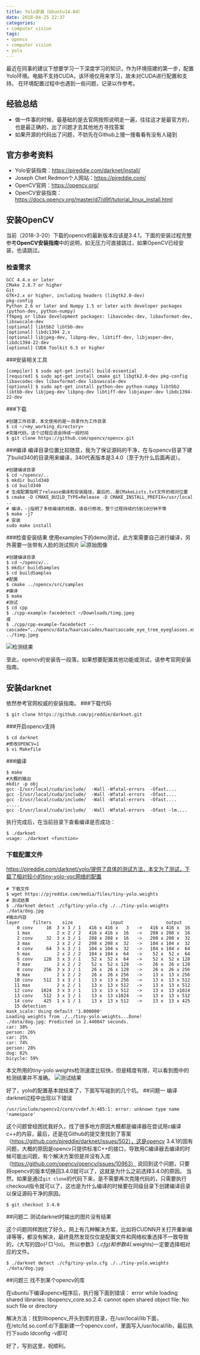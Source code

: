 ```yaml
---
title: Yolo安装（Ubuntu14.04）
date: 2018-04-25 22:37
categories:
- computer vision
tags:
- opencv
- computer vision
- yolo
---
```


最近在同事的建议下想要学习一下深度学习的知识，作为环境搭建的第一步，配置Yolo环境。电脑不支持CUDA，该环境仅用来学习，故未对CUDA进行配置和支持。
在环境配置过程中也遇到一些问题，记录以作参考。
## 经验总结
* 做一件事的时候，最基础的是去官网按照说明走一遍，往往这才是最官方的，也是最正确的，出了问题才去其他地方寻找答案
* 如果开源的代码出了问题，不妨先在Github上搜一搜看看有没有人碰到

## 官方参考资料
* Yolo安装指南：https://pjreddie.com/darknet/install/
* Joseph Chet Redmon个人网站：https://pjreddie.com/
* OpenCV官网：https://opencv.org/
* OpenCV安装指南：https://docs.opencv.org/master/d7/d9f/tutorial_linux_install.html
## 安装OpenCV
当前（2018-3-20）下载的opencv的最新版本应该是3.4.1，下面的安装过程完整参考**OpenCV安装指南**中的说明，如无压力可直接跳过，如果OpenCV已经安装，也请跳过。
### 检查需求
```
GCC 4.4.x or later
CMake 2.8.7 or higher
Git
GTK+2.x or higher, including headers (libgtk2.0-dev)
pkg-config
Python 2.6 or later and Numpy 1.5 or later with developer packages (python-dev, python-numpy)
ffmpeg or libav development packages: libavcodec-dev, libavformat-dev, libswscale-dev
[optional] libtbb2 libtbb-dev
[optional] libdc1394 2.x
[optional] libjpeg-dev, libpng-dev, libtiff-dev, libjasper-dev, libdc1394-22-dev
[optional] CUDA Toolkit 6.5 or higher
```
###安装相关工具
```
[compiler] $ sudo apt-get install build-essential
[required] $ sudo apt-get install cmake git libgtk2.0-dev pkg-config libavcodec-dev libavformat-dev libswscale-dev
[optional] $ sudo apt-get install python-dev python-numpy libtbb2 libtbb-dev libjpeg-dev libpng-dev libtiff-dev libjasper-dev libdc1394-22-dev
```
###下载
```
#创建工作目录，本文使用的是～目录作为工作目录
$ cd ~/<my_working_directory>
#克隆代码，这个过程应该会持续一段时间
$ git clone https://github.com/opencv/opencv.git
```
###编译
编译目录位置比较随意，我为了保证源码的干净，在与opencv目录下建了build340的目录用来编译，340代表版本是3.4.0（至于为什么后面再说）。
```
#创建编译目录
$ cd ~/opencv/..
$ mkdir build340
$ cd build340
# 生成配置指明了release编译和安装路径，最后的..是CMakeLists.txt文件的相对位置
$ cmake -D CMAKE_BUILD_TYPE=Release -D CMAKE_INSTALL_PREFIX=/usr/local ..
# 编译，-j指明了多核编译的核数，请自行修改，整个过程持续约5到10分钟不等
$ make -j7
# 安装
sudo make install
```
###检查安装结果
使用examples下的demo测试，此方案需要自己进行编译，另外需要一张带有人脸的测试照片
![原始图像](https://upload-images.jianshu.io/upload_images/11077939-ec680e8d2fc13fe0.png?imageMogr2/auto-orient/strip%7CimageView2/2/w/1240)

```
#创建编译目录
$ cd ~/opencv/..
$ mkdir buildSamples
$ cd buildSamples
#配置
$ cmake ../opencv/src/samples
#编译
$ make
#测试
$ cd cpp
$ ./cpp-example-facedetect ~/Downloads/timg.jpeg
或
$ ./cpp/cpp-example-facedetect --cascade="../opencv/data/haarcascades/haarcascade_eye_tree_eyeglasses.xml" ../timg.jpeg
```
![检测结果](https://upload-images.jianshu.io/upload_images/11077939-464422dd5d5fb957.png?imageMogr2/auto-orient/strip%7CimageView2/2/w/1240)

至此，opencv的安装告一段落，如果想要配置其他功能或测试，请参考官网安装指南。

## 安装darknet
依然参考官网权威的安装指南。
###下载代码
```
$ git clone https://github.com/pjreddie/darknet.git
```
###开启opencv支持
```
$ cd darknet
#修改OPENCV=1
$ vi Makefile
```
###编译
```
$ make
#大概的输出
mkdir -p obj
gcc -I/usr/local/cuda/include/  -Wall -Wfatal-errors  -Ofast....
gcc -I/usr/local/cuda/include/  -Wall -Wfatal-errors  -Ofast....
gcc -I/usr/local/cuda/include/  -Wall -Wfatal-errors  -Ofast....
.....
gcc -I/usr/local/cuda/include/  -Wall -Wfatal-errors  -Ofast -lm....
```
执行完成后，在当前目录下查看编译是否成功：
```
$ ./darknet
usage: ./darknet <function>
```
### 下载配置文件
https://pjreddie.com/darknet/yolo/提供了具体的测试方法，本文为了测试，下载了相对较小的tiny-yolo-voc网络的配置
```
# 下载文件
$ wget https://pjreddie.com/media/files/tiny-yolo.weights
# 测试结果
$ ./darknet detect ./cfg/tiny-yolo.cfg ./../tiny-yolo.weights ./data/dog.jpg
#输出内容
layer     filters    size              input                output
    0 conv     16  3 x 3 / 1   416 x 416 x   3   ->   416 x 416 x  16
    1 max          2 x 2 / 2   416 x 416 x  16   ->   208 x 208 x  16
    2 conv     32  3 x 3 / 1   208 x 208 x  16   ->   208 x 208 x  32
    3 max          2 x 2 / 2   208 x 208 x  32   ->   104 x 104 x  32
    4 conv     64  3 x 3 / 1   104 x 104 x  32   ->   104 x 104 x  64
    5 max          2 x 2 / 2   104 x 104 x  64   ->    52 x  52 x  64
    6 conv    128  3 x 3 / 1    52 x  52 x  64   ->    52 x  52 x 128
    7 max          2 x 2 / 2    52 x  52 x 128   ->    26 x  26 x 128
    8 conv    256  3 x 3 / 1    26 x  26 x 128   ->    26 x  26 x 256
    9 max          2 x 2 / 2    26 x  26 x 256   ->    13 x  13 x 256
   10 conv    512  3 x 3 / 1    13 x  13 x 256   ->    13 x  13 x 512
   11 max          2 x 2 / 1    13 x  13 x 512   ->    13 x  13 x 512
   12 conv   1024  3 x 3 / 1    13 x  13 x 512   ->    13 x  13 x1024
   13 conv    512  3 x 3 / 1    13 x  13 x1024   ->    13 x  13 x 512
   14 conv    425  1 x 1 / 1    13 x  13 x 512   ->    13 x  13 x 425
   15 detection
mask_scale: Using default '1.000000'
Loading weights from ./../tiny-yolo.weights...Done!
./data/dog.jpg: Predicted in 2.440847 seconds.
car: 38%
person: 26%
car: 25%
car: 74%
person: 28%
dog: 82%
bicycle: 59%

```
本文所用的tiny-yolo.weights检测速度比较快，但是精度有限，可以看到图中的检测结果并不准确。
![测试结果](https://upload-images.jianshu.io/upload_images/11077939-aa4f4b50a39f74d9.png?imageMogr2/auto-orient/strip%7CimageView2/2/w/1240)

好了，yolo的配置基本就结束了，下面写写碰到的几个坑。
##问题一  编译darknet过程中出现以下错误
```
/usr/include/opencv2/core/cvdef.h:485:1: error: unknown type name 'namespace'
```
这个问题曾经困扰我好久，找了很多地方原因大概都是编译器在尝试用c编译c++的内容，最后，还是在Github的提交里找到了答案（https://github.com/pjreddie/darknet/issues/502），这是opencv 3.4.1的固有问题，大概的原因是opencv只提供标准C++的接口，导致用C编译器去编译的时候可能出问题，有个解决方案但是并没有入库（https://github.com/opencv/opencv/issues/10963）
说回到这个问题，只要将opencv的版本切换回3.4.0就可以了，这就是为什么之前选择3.4.0的原因。
当然，如果是通过```git clone```的代码下来，是不需要再次克隆代码的，只需要执行checkout指令就可以了，这也是为什么编译的时候要在同级目录下创建编译目录以保证源码干净的原因。
```
$ git checkout 3.4.0
```

##问题二  测试darknet时输出的图片没有结果

这个问题同样困扰了好久，网上有几种解决方案，比如将CUDNN开关打开重新编译等等，都没有解决，最终竟然发现仅仅是配置文件和网络权重选择不一致导致的，（大写的囧o(╯□╰)o)。
所以参数3（*.cfg)和参数4(*.weights)一定要选择相对应的文件。
```
$ ./darknet detect ./cfg/tiny-yolo.cfg ./../tiny-yolo.weights ./data/dog.jpg
```

##问题三 找不到某个opencv的库

在ubuntu下编译opencv程序后，执行报下面到错误：
error while loading shared libraries: libopencv_core.so.2.4: cannot open shared object file: No such file or directory

解决方法：找到libopencv_开头到库的目录，在/usr/local/lib下面，在/etc/ld.so.conf.d/下面新建一个opencv.conf，里面写入/usr/local/lib，最后执行下sudo ldconfig -v即可

好了，写到这里，祝顺利。
